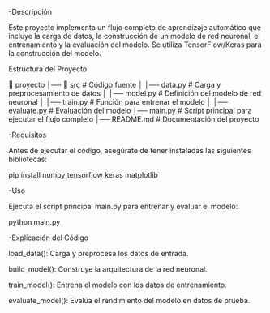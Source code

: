 -Descripción

Este proyecto implementa un flujo completo de aprendizaje automático que incluye la carga de datos, la construcción de un modelo de red neuronal, el entrenamiento y la evaluación del modelo. Se utiliza TensorFlow/Keras para la construcción del modelo.

Estructura del Proyecto

📂 proyecto
│── 📂 src            # Código fuente
│   │── data.py       # Carga y preprocesamiento de datos
│   │── model.py      # Definición del modelo de red neuronal
│   │── train.py      # Función para entrenar el modelo
│   │── evaluate.py   # Evaluación del modelo
│── main.py          # Script principal para ejecutar el flujo completo
│── README.md        # Documentación del proyecto

-Requisitos

Antes de ejecutar el código, asegúrate de tener instaladas las siguientes bibliotecas:

pip install numpy tensorflow keras matplotlib

-Uso

Ejecuta el script principal main.py para entrenar y evaluar el modelo:

python main.py

-Explicación del Código

load_data(): Carga y preprocesa los datos de entrada.

build_model(): Construye la arquitectura de la red neuronal.

train_model(): Entrena el modelo con los datos de entrenamiento.

evaluate_model(): Evalúa el rendimiento del modelo en datos de prueba.
